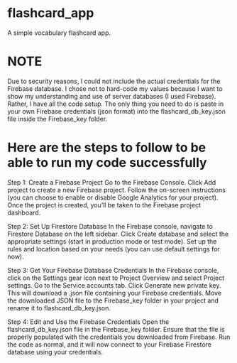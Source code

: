 # flashcard_app
A simple vocabulary flashcard app.

# NOTE
Due to security reasons, I could not include the actual credentials for the Firebase database. I chose not to hard-code my values because I want to show my understanding and use of server databases (I used Firebase). Rather, I have all the code setup. The only thing you need to do is paste in your own Firebase credentials (json format) into the flashcard_db_key.json file inside the Firebase_key folder.

# Here are the steps to follow to be able to run my code successfully
Step 1: Create a Firebase Project
Go to the Firebase Console.
Click Add project to create a new Firebase project.
Follow the on-screen instructions (you can choose to enable or disable Google Analytics for your project).
Once the project is created, you’ll be taken to the Firebase project dashboard.

Step 2: Set Up Firestore Database
In the Firebase console, navigate to Firestore Database on the left sidebar.
Click Create database and select the appropriate settings (start in production mode or test mode).
Set up the rules and location based on your needs (you can use default settings for now).

Step 3: Get Your Firebase Database Credentials
In the Firebase console, click on the Settings gear icon next to Project Overview and select Project settings.
Go to the Service accounts tab.
Click Generate new private key. This will download a .json file containing your Firebase credentials.
Move the downloaded JSON file to the Firebase_key folder in your project and rename it to flashcard_db_key.json.

Step 4: Edit and Use the Firebase Credentials
Open the flashcard_db_key.json file in the Firebase_key folder.
Ensure that the file is properly populated with the credentials you downloaded from Firebase.
Run the code as normal, and it will now connect to your Firebase Firestore database using your credentials.
